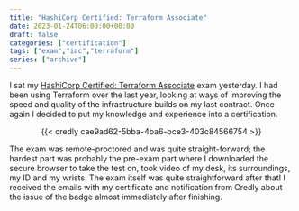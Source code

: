 ```yaml
---
title: "HashiCorp Certified: Terraform Associate"
date: 2023-01-24T06:00:00+00:00
draft: false
categories: ["certification"]
tags: ["exam","iac","terraform"]
series: ["archive"]
---
```


I sat my [HashiCorp Certified: Terraform Associate][1] exam yesterday. I had been using Terraform over the last year, looking at ways of improving the speed and quality of the infrastructure builds on my last contract. Once again I decided to put my knowledge and experience into a certification.

<center>{{< credly cae9ad62-5bba-4ba6-bce3-403c84566754 >}}</center>

The exam was remote-proctored and was quite straight-forward; the hardest part was probably the pre-exam part where I downloaded the secure browser to take the test on, took video of my desk, its surroundings, my ID and my wrists. The exam itself was quite straightforward after that! I received the emails with my certificate and notification from Credly about the issue of the badge almost immediately after finishing.

[1]: https://www.hashicorp.com/certification/terraform-associate
